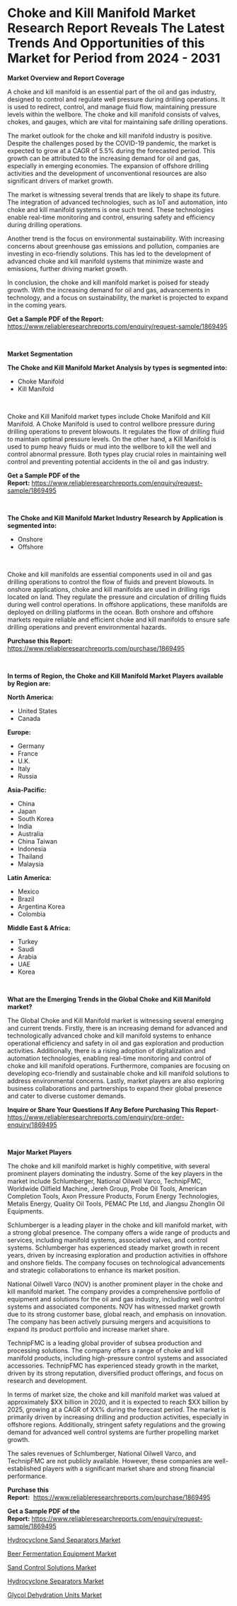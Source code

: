 <p><h1>Choke and Kill Manifold Market Research Report Reveals The Latest Trends And Opportunities of this Market for Period from 2024 - 2031</h1></p><p><strong>Market Overview and Report Coverage</strong></p>
<p><p>A choke and kill manifold is an essential part of the oil and gas industry, designed to control and regulate well pressure during drilling operations. It is used to redirect, control, and manage fluid flow, maintaining pressure levels within the wellbore. The choke and kill manifold consists of valves, chokes, and gauges, which are vital for maintaining safe drilling operations.</p><p>The market outlook for the choke and kill manifold industry is positive. Despite the challenges posed by the COVID-19 pandemic, the market is expected to grow at a CAGR of 5.5% during the forecasted period. This growth can be attributed to the increasing demand for oil and gas, especially in emerging economies. The expansion of offshore drilling activities and the development of unconventional resources are also significant drivers of market growth.</p><p>The market is witnessing several trends that are likely to shape its future. The integration of advanced technologies, such as IoT and automation, into choke and kill manifold systems is one such trend. These technologies enable real-time monitoring and control, ensuring safety and efficiency during drilling operations.</p><p>Another trend is the focus on environmental sustainability. With increasing concerns about greenhouse gas emissions and pollution, companies are investing in eco-friendly solutions. This has led to the development of advanced choke and kill manifold systems that minimize waste and emissions, further driving market growth.</p><p>In conclusion, the choke and kill manifold market is poised for steady growth. With the increasing demand for oil and gas, advancements in technology, and a focus on sustainability, the market is projected to expand in the coming years.</p></p>
<p><strong>Get a Sample PDF of the Report:</strong> <a href="https://www.reliableresearchreports.com/enquiry/request-sample/1869495">https://www.reliableresearchreports.com/enquiry/request-sample/1869495</a></p>
<p>&nbsp;</p>
<p><strong>Market Segmentation</strong></p>
<p><strong>The Choke and Kill Manifold Market Analysis by types is segmented into:</strong></p>
<p><ul><li>Choke Manifold</li><li>Kill Manifold</li></ul></p>
<p>&nbsp;</p>
<p><p>Choke and Kill Manifold market types include Choke Manifold and Kill Manifold. A Choke Manifold is used to control wellbore pressure during drilling operations to prevent blowouts. It regulates the flow of drilling fluid to maintain optimal pressure levels. On the other hand, a Kill Manifold is used to pump heavy fluids or mud into the wellbore to kill the well and control abnormal pressure. Both types play crucial roles in maintaining well control and preventing potential accidents in the oil and gas industry.</p></p>
<p><strong>Get a Sample PDF of the Report:</strong>&nbsp;<a href="https://www.reliableresearchreports.com/enquiry/request-sample/1869495">https://www.reliableresearchreports.com/enquiry/request-sample/1869495</a></p>
<p>&nbsp;</p>
<p><strong>The Choke and Kill Manifold Market Industry Research by Application is segmented into:</strong></p>
<p><ul><li>Onshore</li><li>Offshore</li></ul></p>
<p>&nbsp;</p>
<p><p>Choke and kill manifolds are essential components used in oil and gas drilling operations to control the flow of fluids and prevent blowouts. In onshore applications, choke and kill manifolds are used in drilling rigs located on land. They regulate the pressure and circulation of drilling fluids during well control operations. In offshore applications, these manifolds are deployed on drilling platforms in the ocean. Both onshore and offshore markets require reliable and efficient choke and kill manifolds to ensure safe drilling operations and prevent environmental hazards.</p></p>
<p><strong>Purchase this Report:</strong>&nbsp; <a href="https://www.reliableresearchreports.com/purchase/1869495">https://www.reliableresearchreports.com/purchase/1869495</a></p>
<p>&nbsp;</p>
<p><strong>In terms of Region, the Choke and Kill Manifold Market Players available by Region are:</strong></p>
<p>
    <p> <strong> North America: </strong>
        <ul>
            <li>United States</li>
            <li>Canada</li>
        </ul>
        </p> 
    <p> <strong> Europe: </strong>
        <ul>
            <li>Germany</li>
            <li>France</li>
            <li>U.K.</li>
            <li>Italy</li>
            <li>Russia</li>
        </ul>
        </p> 
    <p> <strong> Asia-Pacific: </strong>
        <ul>
            <li>China</li>
            <li>Japan</li>
            <li>South Korea</li>
            <li>India</li>
            <li>Australia</li>
            <li>China Taiwan</li>
            <li>Indonesia</li>
            <li>Thailand</li>
            <li>Malaysia</li>
        </ul>
        </p> 
    <p> <strong> Latin America: </strong>
        <ul>
            <li>Mexico</li>
            <li>Brazil</li>
            <li>Argentina Korea</li>
            <li>Colombia</li>
        </ul>
        </p> 
    <p> <strong> Middle East & Africa: </strong>
        <ul>
            <li>Turkey</li>
            <li>Saudi</li>
            <li>Arabia</li>
            <li>UAE</li>
            <li>Korea</li>
        </ul>
    </p>
    </p>
<p>&nbsp;</p>
<p><strong>What are the Emerging Trends in the Global Choke and Kill Manifold market?</strong></p>
<p><p>The Global Choke and Kill Manifold market is witnessing several emerging and current trends. Firstly, there is an increasing demand for advanced and technologically advanced choke and kill manifold systems to enhance operational efficiency and safety in oil and gas exploration and production activities. Additionally, there is a rising adoption of digitalization and automation technologies, enabling real-time monitoring and control of choke and kill manifold operations. Furthermore, companies are focusing on developing eco-friendly and sustainable choke and kill manifold solutions to address environmental concerns. Lastly, market players are also exploring business collaborations and partnerships to expand their global presence and cater to diverse customer demands.</p></p>
<p><strong>Inquire or Share Your Questions If Any Before Purchasing This Report</strong>- <a href="https://www.reliableresearchreports.com/enquiry/pre-order-enquiry/1869495">https://www.reliableresearchreports.com/enquiry/pre-order-enquiry/1869495</a></p>
<p>&nbsp;</p>
<p><strong>Major Market Players</strong></p>
<p><p>The choke and kill manifold market is highly competitive, with several prominent players dominating the industry. Some of the key players in the market include Schlumberger, National Oilwell Varco, TechnipFMC, Worldwide Oilfield Machine, Jereh Group, Probe Oil Tools, American Completion Tools, Axon Pressure Products, Forum Energy Technologies, Metalis Energy, Quality Oil Tools, PEMAC Pte Ltd, and Jiangsu Zhonglin Oil Equipments.</p><p>Schlumberger is a leading player in the choke and kill manifold market, with a strong global presence. The company offers a wide range of products and services, including manifold systems, associated valves, and control systems. Schlumberger has experienced steady market growth in recent years, driven by increasing exploration and production activities in offshore and onshore fields. The company focuses on technological advancements and strategic collaborations to enhance its market position.</p><p>National Oilwell Varco (NOV) is another prominent player in the choke and kill manifold market. The company provides a comprehensive portfolio of equipment and solutions for the oil and gas industry, including well control systems and associated components. NOV has witnessed market growth due to its strong customer base, global reach, and emphasis on innovation. The company has been actively pursuing mergers and acquisitions to expand its product portfolio and increase market share.</p><p>TechnipFMC is a leading global provider of subsea production and processing solutions. The company offers a range of choke and kill manifold products, including high-pressure control systems and associated accessories. TechnipFMC has experienced steady growth in the market, driven by its strong reputation, diversified product offerings, and focus on research and development.</p><p>In terms of market size, the choke and kill manifold market was valued at approximately $XX billion in 2020, and it is expected to reach $XX billion by 2025, growing at a CAGR of XX% during the forecast period. The market is primarily driven by increasing drilling and production activities, especially in offshore regions. Additionally, stringent safety regulations and the growing demand for advanced well control systems are further propelling market growth.</p><p>The sales revenues of Schlumberger, National Oilwell Varco, and TechnipFMC are not publicly available. However, these companies are well-established players with a significant market share and strong financial performance.</p></p>
<p><strong>Purchase this Report:</strong>&nbsp;&nbsp;<a href="https://www.reliableresearchreports.com/purchase/1869495">https://www.reliableresearchreports.com/purchase/1869495</a></p>
<p></p>
<p><strong>Get a Sample PDF of the Report:</strong>&nbsp;<a href="https://www.reliableresearchreports.com/enquiry/request-sample/1869495">https://www.reliableresearchreports.com/enquiry/request-sample/1869495</a></p>
<p><p><a href="https://github.com/Chiragrp23/Market-Research-Report-List-2/blob/main/hydrocyclone-sand-separators-market.md">Hydrocyclone Sand Separators Market</a></p><p><a href="https://github.com/ChiragRp1/Market-Research-Report-List-2/blob/main/beer-fermentation-equipment-market.md">Beer Fermentation Equipment Market</a></p><p><a href="https://github.com/ChiragRP21/Market-Research-Report-List-2/blob/main/sand-control-solutions-market.md">Sand Control Solutions Market</a></p><p><a href="https://github.com/Chiragrp22/Market-Research-Report-List-2/blob/main/hydrocyclone-separators-market.md">Hydrocyclone Separators Market</a></p><p><a href="https://github.com/Chiragrp24/Market-Research-Report-List-2/blob/main/glycol-dehydration-units-market.md">Glycol Dehydration Units Market</a></p></p>